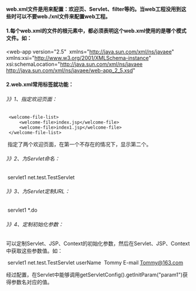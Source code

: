 #### web.xml文件是用来配置：欢迎页、Servlet、filter等的。当web工程没用到这些时可以不要web./xnl文件来配置web工程。



#### 1.每个web.xml的文件的根元素<web-app>中，都必须表明这个web.xml使用的是哪个模式文件。如：

<?xml version="1.0" encoding="UTF-8"?>
<web-app version="2.5" 
​	 xmlns="<http://java.sun.com/xml/ns/javaee>"
​	 xmlns:xsi="<http://www.w3.org/2001/XMLSchema-instance>"
​	 xsi:schemaLocation="<http://java.sun.com/xml/ns/javaee>
​	 <http://java.sun.com/xml/ns/javaee/web-app_2_5.xsd>"
</web-app>



#### 2.web.xml常用标签就功能：

###### 》》1、指定欢迎页面：

 	 <welcome-file-list>
   		 <welcome-file>index.jsp</welcome-file>
   		 <welcome-file>index1.jsp</welcome-file>
 	 </welcome-file-list>

​	指定了两个欢迎页面，在第一个不存在的情况下，显示第二个。

###### 》》2、为Servlet命名：

​	<servlet>
  	 	 <servlet-name>servlet1</servlet-name>
   		 <servlet-class>net.test.TestServlet</servlet-class>
​	</servlet>

###### 》》3、为Servlet定制URL：

​	<servlet-mapping>
  		  <servlet-name>servlet1</servlet-name>
   		 <url-pattern>*.do</url-pattern>
​	</servlet-mapping>

###### 》》4、定制初始化参数：

​	可以定制Servlet、JSP、Context的初始化参数，然后在Servlet、JSP、Context中获取这些参数值。如：

​	<servlet>
 	   <servlet-name>servlet1</servlet-name>
 	   <servlet-class>net.test.TestServlet</servlet-class>
 	  <init-parm>
​       	 	<param-name>userName<param-name>
​         	<param-value>Tommy<param-value>
 	 </init-param>
  	  <init-param>
​        	  <param-name>E-mail</param-name>
​         	 <param-value>Tommy@163.com</param-value>
  		  </init-param>
​	</servlet>

经过配置，在Servlet中能够调用getServletConfig().getInitParam("param1")获得参数名对应的值。















